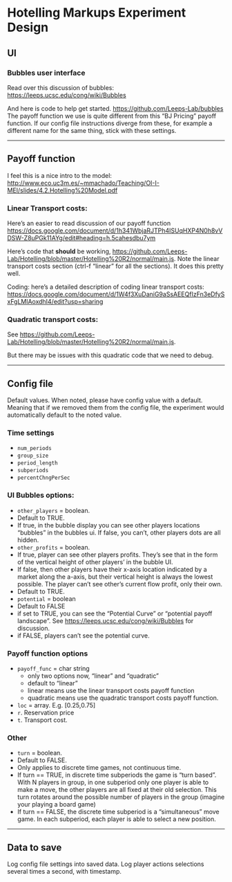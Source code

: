 # Hotelling Markups Experiment Design

## UI

### Bubbles user interface

Read over this discussion of bubbles: https://leeps.ucsc.edu/cong/wiki/Bubbles

And here is code to help get started. https://github.com/Leeps-Lab/bubbles 
The payoff function we use is quite different from this “BJ Pricing” payoff function. 
If our config file instructions diverge from these, for example a different name for the same thing, stick with these settings.


----------------------------------------------------------------------------------------------------------
## Payoff function

I feel this is a nice intro to the model: http://www.eco.uc3m.es/~mmachado/Teaching/OI-I-MEI/slides/4.2.Hotelling%20Model.pdf


### Linear Transport costs: 

Here’s an easier to read discussion of our payoff function https://docs.google.com/document/d/1h341WbjaRJTPh4ISUqHXP4N0h8vVDSW-Z8uPGk11AYg/edit#heading=h.5cahesdbu7ym

Here’s code that **should** be working, https://github.com/Leeps-Lab/Hotelling/blob/master/Hotelling%20R2/normal/main.js. 
Note the linear transport costs section (ctrl-f “linear” for all the sections). It does this pretty well. 


Coding: here’s a detailed description of coding linear transport costs: https://docs.google.com/document/d/1W4f3XuDaniG9aSsAEEQfIzFn3eDfySxFgLMlAoxdhI4/edit?usp=sharing

### Quadratic transport costs: 

See https://github.com/Leeps-Lab/Hotelling/blob/master/Hotelling%20R2/normal/main.js. 

But there may be issues with this quadratic code that we need to debug. 




-----------------------------------------------------------------------------------------------------------
## Config file

Default values. When noted, please have config value with a default. Meaning that if we removed them from the config file, the experiment would automatically default to the noted value. 

### Time settings
* `num_periods`
* `group_size`
* `period_length`
* `subperiods` 
* `percentChngPerSec`


### UI Bubbles options: 
* `other_players` = boolean. 
* Default to TRUE. 
* If true, in the bubble display you can see other players locations “bubbles” in the bubbles ui. If false, you can’t, other players dots are all hidden. 
* `other_profits` = boolean. 
* If true, player can see other players profits. They’s see that in the form of the vertical height of other players’ in the bubble UI. 
* If false, then other players have their x-axis location indicated by a market along the a-axis, but their vertical height is always the lowest possible. The player can’t see other’s current flow profit, only their own. 
* Default to TRUE. 
* `potential` = boolean
* Default to FALSE
* if set to TRUE, you can see the “Potential Curve” or “potential payoff landscape”. See https://leeps.ucsc.edu/cong/wiki/Bubbles for discussion. 
* if FALSE, players can’t see the potential curve.  

### Payoff function options
* `payoff_func` = char string 
	* only two options now, “linear” and “quadratic”
	* default to “linear”
	* linear means use the linear transport costs payoff function
	* quadratic means use the quadratic transport costs payoff function. 
* `loc` = array. E.g. [0.25,0.75]
* `r`. Reservation price
* `t`. Transport cost. 

### Other
* `turn` = boolean. 
* Default to FALSE. 
* Only applies to discrete time games, not continuous time.  
* If turn == TRUE, in discrete time subperiods the game is “turn based”. With N players in group, in one subperiod only one player is able to make a move, the other players are all fixed at their old selection.  This turn rotates around the possible number of players in the group (imagine your playing a board game)
* If turn == FALSE, the discrete time subperiod is a “simultaneous” move game. In each subperiod, each player is able to select a new position. 


----------------------------------------------------------------------------------------------------------
## Data to save

Log config file settings into saved data. 
Log player actions selections several times a second, with timestamp. 




